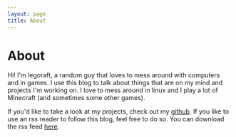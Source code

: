 ```yaml
---
layout: page
title: About
---
```


# About

Hi! I'm legoraft, a random guy that loves to mess around with computers and in games. I use this blog to talk about things that are on my mind and projects I'm working on. I love to mess around in linux and I play a lot of Minecraft (and sometimes some other games).

If you'd like to take a look at my projects, check out my [github](https://github.com/legoraft). If you like to use an rss reader to follow this blog, feel free to do so. You can download the rss feed [here](https://legoraft.com/feed.xml).